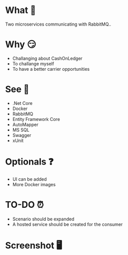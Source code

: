 
# What 🚀

Two microservices communicating with RabbitMQ..

# Why 😏

- Challanging about CashOnLedger
- To challange myself
- To have a better carrier opportunities

# See 👀

- .Net Core
- Docker
- RabbitMQ
- Entity Framework Core
- AutoMapper
- MS SQL
- Swagger
- xUnit

# Optionals ❓

- UI can be added
- More Docker images

# TO-DO ⏰

- Scenario should be expanded
- A hosted service should be created for the consumer

# Screenshot  🖥



